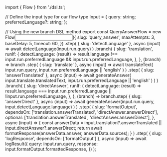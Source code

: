 import { Flow } from './dsl.ts';

// Define the input type for our flow
type Input = {
query: string;
preferredLanguage?: string;
};

// Using the new branch DSL method
export const QueryAnswerFlow = new Flow<Input>({
slug: 'query_answer',
maxAttempts: 3,
baseDelay: 5,
timeout: 60,
})
.step(
{ slug: 'detectLanguage' },
async (input) => await detectLanguage(input.run.query)
)
.branch(
{
slug: 'translation',
runIf: {
detectLanguage: (result) =>
result.language !== input.run.preferredLanguage &&
input.run.preferredLanguage,
},
},
(branch) =>
branch
.step(
{ slug: 'translate' },
async (input) =>
await translateText(
input.run.query,
input.run.preferredLanguage || 'english'
)
)
.step(
{ slug: 'answerTranslated' },
async (input) =>
await generateAnswer(
input.translate.translatedText,
input.run.preferredLanguage || 'english'
)
)
)
.branch(
{
slug: 'directAnswer',
runIf: {
detectLanguage: (result) =>
result.language === input.run.preferredLanguage ||
!input.run.preferredLanguage,
},
},
(branch) =>
branch.step(
{ slug: 'answerDirect' },
async (input) =>
await generateAnswer(input.run.query, input.detectLanguage.language)
)
)
.step(
{
slug: 'formatOutput',
dependsOn: ['translation.answerTranslated', 'directAnswer.answerDirect'],
optional: ['translation.answerTranslated', 'directAnswer.answerDirect'],
},
async (input) => {
const answerData =
input.translation?.answerTranslated || input.directAnswer?.answerDirect;
return await formatResponse(answerData.answer, answerData.sources);
}
)
.step(
{ slug: 'logResponse', dependsOn: ['formatOutput'] },
async (input) =>
await logResult({
query: input.run.query,
response: input.formatOutput.formattedResponse,
})
);
